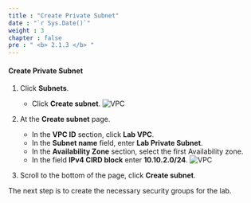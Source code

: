 ```yaml
---
title : "Create Private Subnet"
date : "`r Sys.Date()`"
weight : 3
chapter : false
pre : " <b> 2.1.3 </b> "
---
```


#### Create Private Subnet

1. Click **Subnets**.
   - Click **Create subnet**.
![VPC](/images/2/18.png)

2. At the **Create subnet** page.
   - In the **VPC ID** section, click **Lab VPC**.
   - In the **Subnet name** field, enter **Lab Private Subnet**.
   - In the **Availability Zone** section, select the first Availability zone.
   - In the field **IPv4 CIRD block** enter **10.10.2.0/24**.
![VPC](/images/2/19.png)

3. Scroll to the bottom of the page, click **Create subnet**.

The next step is to create the necessary security groups for the lab.